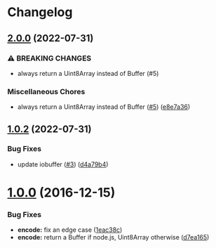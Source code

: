 # Changelog

## [2.0.0](https://github.com/image-js/fast-bmp/compare/v1.0.2...v2.0.0) (2022-07-31)


### ⚠ BREAKING CHANGES

* always return a Uint8Array instead of Buffer (#5)

### Miscellaneous Chores

* always return a Uint8Array instead of Buffer ([#5](https://github.com/image-js/fast-bmp/issues/5)) ([e8e7a36](https://github.com/image-js/fast-bmp/commit/e8e7a3659f5869271c916a348a35a899f40e2ac0))

## [1.0.2](https://github.com/image-js/fast-bmp/compare/v1.0.1...v1.0.2) (2022-07-31)


### Bug Fixes

* update iobuffer ([#3](https://github.com/image-js/fast-bmp/issues/3)) ([d4a79b4](https://github.com/image-js/fast-bmp/commit/d4a79b44426713dfb2f3b6450e5d5be6d7e7d2b0))

# [1.0.0](https://github.com/image-js/fast-bmp/compare/v0.0.1...v1.0.0) (2016-12-15)


### Bug Fixes

* **encode:** fix an edge case ([1eac38c](https://github.com/image-js/fast-bmp/commit/1eac38c))
* **encode:** return a Buffer if node.js, Uint8Array otherwise ([d7ea165](https://github.com/image-js/fast-bmp/commit/d7ea165))
